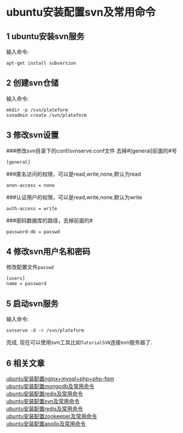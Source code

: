 ubuntu安装配置svn及常用命令
===

1 ubuntu安装svn服务
---

输入命令:

	apt-get install subversion
	
2 创建svn仓储
---

输入命令:

	mkdir -p /svn/plateform
	svnadmin create /svn/plateform
	
3 修改svn设置
---

###修改svn目录下的conf/svnserve.conf文件
去掉#[general]前面的#号

	[general]
	
###匿名访问的权限，可以是read,write,none,默认为read

	anon-access = none
	
###认证用户的权限，可以是read,write,none,默认为write

	auth-access = write
	
###密码数据库的路径，去掉前面的#

	password-db = passwd
	
4 修改svn用户名和密码
---

修改配置文件`passwd`

	[users]
	name = password
	
5 启动svn服务
---

输入命令:

	svnserve -d -r /svn/plateform

完成, 现在可以使用svn工具比如`TutorialSVN`连接svn服务器了.

6 相关文章
---

[ubuntu安装配置nginx+mysql+php+php-fpm](http://localhost/article/linux/ubuntu/ubuntu安装配置nginx+mysql+php+php-fpm.html)    
[ubuntu安装配置mongodb及常用命令](http://localhost/article/linux/ubuntu/ubuntu安装配置mongodb及常用命令.html)   
[ubuntu安装配置redis及常用命令](http://localhost/article/linux/ubuntu/ubuntu安装配置redis及常用命令.html)    
[ubuntu安装配置svn及常用命令](http://localhost/article/linux/ubuntu/ubuntu安装配置svn及常用命令.html)    
[ubuntu安装配置redis及常用命令](http://localhost/article/linux/ubuntu/ubuntu安装配置tmux及常用命令.html)    
[ubuntu安装配置zookeeper及常用命令](http://localhost/article/linux/ubuntu/ubuntu安装配置redis及常用命令.html)    
[ubuntu安装配置apollo及常用命令](http://localhost/article/linux/ubuntu/ubuntu安装配置apollo及常用命令.html)   